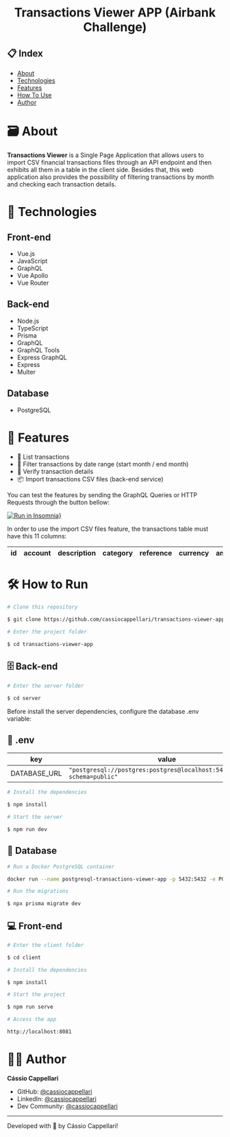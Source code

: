 <h1 align="center">Transactions Viewer APP (Airbank Challenge)</h1>

## 📋 Index

- [About](#-about)
- [Technologies](#-technologies)
- [Features](#-features)
- [How To Use](#-how-to-use)
- [Author](#-author)

# 🗃 About

**Transactions Viewer** is a Single Page Application that allows users to import CSV financial transactions files through an API endpoint and then exhibits all them in a table in the client side. Besides that, this web application also provides the possibility of filtering transactions by month and checking each transaction details.

# 🤖 Technologies

## Front-end

- Vue.js
- JavaScript
- GraphQL
- Vue Apollo
- Vue Router

## Back-end

- Node.js
- TypeScript
- Prisma
- GraphQL
- GraphQL Tools
- Express GraphQL
- Express
- Multer

## Database

- PostgreSQL

# 🚀 Features

- 📃 List transactions
- 📆 Filter transactions by date range (start month / end month)
- 🔎 Verify transaction details
- 📦 Import transactions CSV files (back-end service)

You can test the features by sending the GraphQL Queries or HTTP Requests through the button bellow:

[![Run in Insomnia}](https://insomnia.rest/images/run.svg)](https://insomnia.rest/run/?label=transactions-viewer-app&uri=https%3A%2F%2Fraw.githubusercontent.com%2Fcassiocappellari%2Ftransactions-viewer-app%2Fmaster%2Fserver%2Ftransaction-viewer-collection.json)

In order to use the import CSV files feature, the transactions table must have this 11 columns:

| id 	| account 	| description 	| category 	| reference 	| currency 	| amount 	| status 	| transactionDate 	| createdAt 	| updatedAt 	|
|:--:	|:-------:	|:-----------:	|:--------:	|:---------:	|:--------:	|:------:	|:------:	|:---------------:	|:---------:	|:---------:	|

# 🛠 How to Run

```bash
# Clone this repository

$ git clone https://github.com/cassiocappellari/transactions-viewer-app

# Enter the project folder

$ cd transactions-viewer-app

```

## 🗄 Back-end

```bash
# Enter the server folder

$ cd server
```
Before install the server dependencies, configure the database .env variable:
## 🔑 .env

key|value
---|---
DATABASE_URL|`"postgresql://postgres:postgres@localhost:5432/postgres?schema=public"`

```bash
# Install the dependencies

$ npm install

# Start the server

$ npm run dev
```

## 💽 Database

```bash
# Run a Docker PostgreSQL container

docker run --name postgresql-transactions-viewer-app -p 5432:5432 -e POSTGRES_PASSWORD=postgres -d postgres

# Run the migrations

$ npx prisma migrate dev
```

## 💻 Front-end

```bash
# Enter the client folder

$ cd client

# Install the dependencies

$ npm install

# Start the project

$ npm run serve

# Access the app

http://localhost:8081
```

# 👨‍🚀 Author

**Cássio Cappellari**

- GitHub: [@cassiocappellari](https://github.com/cassiocappellari)
- LinkedIn: [@cassiocappellari](https://www.linkedin.com/in/cassiocappellari/)
- Dev Community: [@cassiocappellari](https://dev.to/cassiocappellari)

---

Developed with 🤍 by Cássio Cappellari!